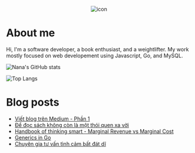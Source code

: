 <p align="center">
 <img width="auto" src="https://res.cloudinary.com/japananh/image/upload/v1638498299/Group_7_ltvipi.png" align="center" alt="icon" />
</p>

# About me

Hi, I'm a software developer, a book enthusiast, and a weightlifter. My work mostly focused on web developement using Javascript, Go, and MySQL.

![Nana's GitHub stats](https://github-readme-stats.vercel.app/api?username=japananh&theme=buefy&show_icons=true)

![Top Langs](https://github-readme-stats.vercel.app/api/top-langs/?username=japananh&layout=compact)

# Blog posts
<!-- BLOG-POST-LIST:START -->
- [Viết blog trên Medium - Phần 1](https://nanacoder.hashnode.dev/viet-blog-tren-medium-phan-1)
- [Để đọc sách không còn là một thói quen xa vời](https://nanacoder.hashnode.dev/de-doc-sach-khong-con-la-mot-thoi-quen-xa-voi)
- [Handbook of thinking smart - Marginal Revenue vs Marginal Cost](https://nanacoder.hashnode.dev/handbook-of-thinking-smart-marginal-revenue-vs-marginal-cost)
- [Generics in Go](https://nanacoder.hashnode.dev/generics-in-go)
- [Chuyên gia tư vấn tình cảm bất đát dĩ](https://nanacoder.hashnode.dev/chuyen-gia-tu-van-tinh-cam-bat-dat-di)
<!-- BLOG-POST-LIST:END -->
